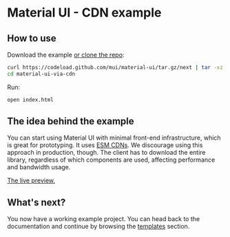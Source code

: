 # Material UI - CDN example

## How to use

Download the example [or clone the repo](https://github.com/mui/material-ui):

<!-- #default-branch-switch -->

```bash
curl https://codeload.github.com/mui/material-ui/tar.gz/next | tar -xz --strip=2  material-ui-next/examples/material-ui-via-cdn
cd material-ui-via-cdn
```

Run:

```bash
open index.html
```

## The idea behind the example

You can start using Material UI with minimal front-end infrastructure, which is great for prototyping. It uses [ESM CDNs](https://esm.sh/).
We discourage using this approach in production, though.
The client has to download the entire library, regardless of which components are used, affecting performance and bandwidth usage.

<!-- #default-branch-switch -->

[The live preview.](https://rawcdn.githack.com/mui/material-ui/next/examples/material-ui-via-cdn/index.html)

## What's next?

You now have a working example project.
You can head back to the documentation and continue by browsing the [templates](https://next.mui.com/material-ui/getting-started/templates/) section.

<!-- #default-branch-switch -->
